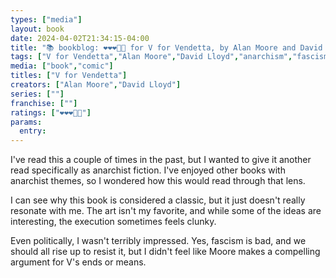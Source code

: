 ```yaml
---
types: ["media"]
layout: book
date: 2024-04-02T21:34:15-04:00
title: "📚 bookblog: ❤️❤️❤️🖤🖤 for V for Vendetta, by Alan Moore and David Lloyd"
tags: ["V for Vendetta","Alan Moore","David Lloyd","anarchism","fascism"]
media: ["book","comic"]
titles: ["V for Vendetta"]
creators: ["Alan Moore","David Lloyd"]
series: [""]
franchise: [""]
ratings: ["❤️❤️❤️🖤🖤"]
params:
  entry:
---
```


I've read this a couple of times in the past, but I wanted to give it another read specifically as anarchist fiction. I've enjoyed other books with anarchist themes, so I wondered how this would read through that lens.

I can see why this book is considered a classic, but it just doesn't really resonate with me. The art isn't my favorite, and while some of the ideas are interesting, the execution sometimes feels clunky.

Even politically, I wasn't terribly impressed. Yes, fascism is bad, and we should all rise up to resist it, but I didn't feel like Moore makes a compelling argument for V's ends or means.
